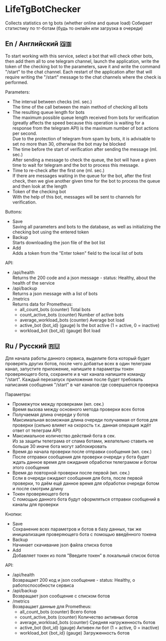 # LifeTgBotChecker
Collects statistics on tg bots (whether online and queue load)
Собирает статистику по тг-ботам (будь то онлайн или загрузка в очереди)

## En / Английский 🇬🇧

To start working with this service, select a bot that will check other bots, then add them all to one telegram channel, launch the application, write the token of the checking bot to the parameters, save it and write the command "/start" to the chat channel. Each restart of the application after that will require writing the "/start" message to the chat channels where the check is performed.

Parameters:
- The interval between checks (ml. sec.) <br>The time of the call between the main method of checking all bots
- The resulting queue length for bots <br>The maximum possible queue length received from bots for verification (greatly affects the speed because this operation is waiting for a response from the telegram API)
is the maximum number of bot actions per second. <br>Due to the protection of telegram from spam by bots, it is advisable to set no more than 30, otherwise the bot may be blocked
- The time before the start of verification after sending the message (ml. sec.) <br>After sending a message to check the queue, the bot will have a given time to wait for telegram and the bot to process this message.
- Time to re-check after the first one (ml. sec.) <br>If there are messages waiting in the queue for the bot, after the first check, then we give another given time for the bot to process the queue and then look at the length
- Token of the checking bot <br>With the help of this bot, messages will be sent to channels for verification.

Buttons:
- Save <br>Saving all parameters and bots to the database, as well as initializing the checking bot using the entered token
- Backup <br>Starts downloading the json file of the bot list
- Add <br>Adds a token from the "Enter token" field to the local list of bots

API:
- /api/health <br>Returns the 200 code and a json message - status: Healthy, about the health of the service
- /api/backup <br>Returns a json message with a list of bots
- /metrics <br>Returns data for Prometheus:
  - all_count_bots (counter) Total bots
  - count_active_bots (counter) Number of active bots
  - average_workload_bots (counter) Average bot load
  - active_bot {bot_id} (gauge) Is the bot active (1 = active, 0 = inactive)
  - workload_bot {bot_id} (gauge) Bot load

## Ru / Русский 🇷🇺

Для начала работы данного сервиса, выделите бота который будет проверять других ботов, после чего добавтье всех в один телеграм канал, запустите приложение, напишите в параметры токен проверяющего бота, сохраните и в чат канала напишите команду "/start". Каждый перезапуск приложения после будет требовать написания сообщения "/start" в чат каналов где совершается проверка

Параметры:
- Промежуток между проверками (мл. сек.) <br>Время вызова между основного метода проверки всех ботов
- Получаемая длина очереди у ботов <br>Максимальная возможная длина очереди получаемая от ботов для проверки (сильно влияет на скорость т.к. данная операция ждёт ответ от телеграм API)
- Максимальное количество действий бота в сек. <br>Из за защиты телеграма от спама ботами, желательно ставить не больше 30 иначе бота могут заблокировать
- Время до начала проверки после отправки сообщения (мл. сек.) <br>После отправки сообщения для проверки очереди у бота будет ждать данное время для ожидания обработки телеграмом и ботом этого сообщения
- Время до повторной проверки после первой (мл. сек.) <br>Если в очереди ожидают сообщения для бота, после первой проверки, то даём ещё данное время для обработки очереди ботом и после смотрим длину
- Токен проверяющего бота <br>С помощью данного бота будут оформляться отправки сообщений в каналы для проверки

Кнопки:
- Save <br>Сохранение всех параметров и ботов в базу данных, так же инициализация проверяющего бота с помощью введённого токена
- Backup <br>Начинает скачивание json файла списка ботов
- Add <br>Добавляет токен из поля "Введите токен" в локальный список ботов

API:
- /api/health <br>Возвращает 200 код и json сообщение - status: Healthy, о работоспособности сервиса
- /api/backup <br>Возвращает json сообщение с списком ботов
- /metrics <br>Возвращает данные для Prometheus:
  - all_count_bots (counter) Всего ботов
  - count_active_bots (counter) Количество активных ботов
  - average_workload_bots (counter) Средняя нагруженность ботов
  - active_bot {bot_id} (gauge) Активен ли бот (1 = active, 0 = inactive)
  - workload_bot {bot_id} (gauge) Загруженность ботов
